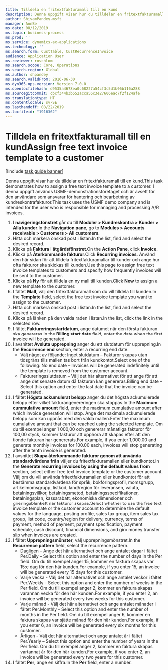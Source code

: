 ```yaml
---
title: Tilldela en fritextfakturamall till en kund
description: Denna uppgift visar hur du tilldelar en fritextfakturamall till en kund.
author: ShivamPandey-msft
manager: AnnBe
ms.date: 08/12/2019
ms.topic: business-process
ms.prod: ''
ms.service: dynamics-ax-applications
ms.technology: ''
ms.search.form: CustTable, CustRecurrenceInvoice
audience: Application User
ms.reviewer: roschlom
ms.search.scope: Core, Operations
ms.search.region: Global
ms.author: shpandey
ms.search.validFrom: 2016-06-30
ms.dyn365.ops.version: Version 7.0.0
ms.openlocfilehash: d9535a4678ea0c68227a54cf3c5d1b06b116a288
ms.sourcegitcommit: cbcf344b3b552acca56c3e27606eac7f2f124afe
ms.translationtype: HT
ms.contentlocale: sv-SE
ms.lasthandoff: 08/22/2019
ms.locfileid: "1916362"
---
```

# <a name="assign-free-text-invoice-template-to-a-customer"></a><span data-ttu-id="99cec-103">Tilldela en fritextfakturamall till en kund</span><span class="sxs-lookup"><span data-stu-id="99cec-103">Assign free text invoice template to a customer</span></span>

[!include [task guide banner](../../includes/task-guide-banner.md)]

<span data-ttu-id="99cec-104">Denna uppgift visar hur du tilldelar en fritextfakturamall till en kund.</span><span class="sxs-lookup"><span data-stu-id="99cec-104">This task demonstrates how to assign a free text invoice template to a customer.</span></span> <span data-ttu-id="99cec-105">I denna uppgift används USMF-demonstrationsföretaget och är avsett för den användare som ansvarar för hantering och bearbetning av kundreskontrafakturor.</span><span class="sxs-lookup"><span data-stu-id="99cec-105">This task uses the USMF demo company and is intended for the user who is responsible for managing and processing A/R invoices.</span></span>

1. <span data-ttu-id="99cec-106">I **navigeringsfönstret** går du till **Moduler > Kundreskontra > Kunder > Alla kunder**.</span><span class="sxs-lookup"><span data-stu-id="99cec-106">In the **Navigation pane**, go to **Modules > Accounts receivable > Customers > All customers**.</span></span>
2. <span data-ttu-id="99cec-107">Hitta och markera önskad post i listan.</span><span class="sxs-lookup"><span data-stu-id="99cec-107">In the list, find and select the desired record.</span></span>
3. <span data-ttu-id="99cec-108">Klicka på **Faktura** i **åtgärdsfönstret**.</span><span class="sxs-lookup"><span data-stu-id="99cec-108">On the **Action Pane**, click **Invoice**.</span></span>
4. <span data-ttu-id="99cec-109">Klicka på **Återkommande fakturor**.</span><span class="sxs-lookup"><span data-stu-id="99cec-109">Click **Recurring invoices**.</span></span> <span data-ttu-id="99cec-110">Använd den här sidan för att tilldela fritextfakturamallar till kunder och ange hur ofta fakturor ska skickas till kunden.</span><span class="sxs-lookup"><span data-stu-id="99cec-110">Use this page to assign free text invoice templates to customers and specify how frequently invoices will be sent to the customer.</span></span>  
5. <span data-ttu-id="99cec-111">Klicka på **Ny** för att tilldela en ny mall till kunden.</span><span class="sxs-lookup"><span data-stu-id="99cec-111">Click **New** to assign a new template to the customer.</span></span>
6. <span data-ttu-id="99cec-112">I fältet **Mall**, välj den fritextfakturamall som du vill tilldela till kunden.</span><span class="sxs-lookup"><span data-stu-id="99cec-112">In the **Template** field, select the free text invoice template you want to assign to the customer.</span></span>
7. <span data-ttu-id="99cec-113">Hitta och markera önskad post i listan.</span><span class="sxs-lookup"><span data-stu-id="99cec-113">In the list, find and select the desired record.</span></span>
8. <span data-ttu-id="99cec-114">Klicka på länken på den valda raden i listan.</span><span class="sxs-lookup"><span data-stu-id="99cec-114">In the list, click the link in the selected row.</span></span>
9. <span data-ttu-id="99cec-115">I fältet **Faktureringsstartdatum**, ange datumet när den första fakturan ska genereras.</span><span class="sxs-lookup"><span data-stu-id="99cec-115">In the **Billing start date** field, enter the date when the first invoice will be generated.</span></span>
10. <span data-ttu-id="99cec-116">I avsnittet **Avsluta upprepning** anger du ett slutdatum för upprepning.</span><span class="sxs-lookup"><span data-stu-id="99cec-116">In the **Recurrence end** section, enter a recurring end date.</span></span>  
    * <span data-ttu-id="99cec-117">Välj något av följande: Inget slutdatum – Fakturor skapas utan tidsgräns tills mallen tas bort från kundkontot.</span><span class="sxs-lookup"><span data-stu-id="99cec-117">Select one of the following: No end date – Invoices will be generated indefinitely until the template is removed from the customer account.</span></span>
    * <span data-ttu-id="99cec-118">Faktureringsslutdatum – Välj det här alternativet för att ange för att ange det senaste datum då fakturan kan genereras.</span><span class="sxs-lookup"><span data-stu-id="99cec-118">Billing end date – Select this option and enter the last date that the invoice can be generated.</span></span>  
11. <span data-ttu-id="99cec-119">I fältet **Högsta ackumulerat belopp** anger du det högsta ackumulerade belopp efter vilket fakturangenereringen ska stoppas.</span><span class="sxs-lookup"><span data-stu-id="99cec-119">In the **Maximum cummulative amount** field, enter the maximum cumulative amount after which invoice generation will stop.</span></span> <span data-ttu-id="99cec-120">Ange det maximala ackumulerade belopp som kan uppnås med den valda mallen.</span><span class="sxs-lookup"><span data-stu-id="99cec-120">Enter the maximum cumulative amount that can be reached using the selected template.</span></span> <span data-ttu-id="99cec-121">Om du till exempel anger 1 000,00 och genererar månatliga fakturor för 100,00 styck, kommer fakturor att upphöra att skapas efter att den tionde fakturan har genererats.</span><span class="sxs-lookup"><span data-stu-id="99cec-121">For example, if you enter 1,000.00 and generate monthly invoices for 100.00 each, invoices will stop generating after the tenth invoice is generated.</span></span>  
12. <span data-ttu-id="99cec-122">I avsnittet **Skapa återkommande fakturor genom att använda standardvärdena från** väljer du fritextfakturamallen eller kundkontot.</span><span class="sxs-lookup"><span data-stu-id="99cec-122">In the **Generate recurring invoices by using the default values from** section, select either free text invoice template or the customer account.</span></span> <span data-ttu-id="99cec-123">Välj om du vill använda fritextfakturamallen eller kundkontot för att bestämma standardvärdena för språk, bokföringsprofil, momsgrupp, artikelmomsgrupp, listkod, land/region för leveransen, valuta, betalningsvillkor, betalningsmetod, betalningsspecifikationer, betalningsplan, kassarabatt, ekonomiska dimensioner och gireringsblankett när fakturor skapas.</span><span class="sxs-lookup"><span data-stu-id="99cec-123">Select whether to use the free text invoice template or the customer account to determine the default values for the language, posting profile, sales tax group, item sales tax group, list code, country/region for delivery, currency, terms of payment, method of payment, payment specification, payment schedule, cash discount, financial dimensions, and giro money transfer slip when invoices are created.</span></span>  
13. <span data-ttu-id="99cec-124">I fältet **Upprepningsmönster**, välj upprepningsmönstret.</span><span class="sxs-lookup"><span data-stu-id="99cec-124">In the **Recurrence pattern** field, select the recurrence pattern.</span></span>
    + <span data-ttu-id="99cec-125">Dagligen – Ange det här alternativet och ange antalet dagar i fältet Per.</span><span class="sxs-lookup"><span data-stu-id="99cec-125">Daily – Select this option and enter the number of days in the Per field.</span></span> <span data-ttu-id="99cec-126">Om du till exempel anger 15, kommer en faktura skapas var 15:e dag för den här kunden.</span><span class="sxs-lookup"><span data-stu-id="99cec-126">For example, if you enter 15, an invoice will be generated every 15 days for this customer.</span></span>
    + <span data-ttu-id="99cec-127">Varje vecka - Välj det här alternativet och ange antalet veckor i fältet Per.</span><span class="sxs-lookup"><span data-stu-id="99cec-127">Weekly - Select this option and enter the number of weeks in the Per field.</span></span> <span data-ttu-id="99cec-128">Om du till exempel anger 2, kommer en faktura skapas varannan vecka för den här kunden.</span><span class="sxs-lookup"><span data-stu-id="99cec-128">For example, if you enter 2, an invoice will be generated every two weeks for this customer.</span></span>
    + <span data-ttu-id="99cec-129">Varje månad - Välj det här alternativet och ange antalet månader i fältet Per.</span><span class="sxs-lookup"><span data-stu-id="99cec-129">Monthly - Select this option and enter the number of months in the Per field.</span></span> <span data-ttu-id="99cec-130">Om du till exempel anger 6, kommer en faktura skapas var sjätte månad för den här kunden.</span><span class="sxs-lookup"><span data-stu-id="99cec-130">For example, if you enter 6, an invoice will be generated every six months for this customer.</span></span>
    + <span data-ttu-id="99cec-131">Årligen - Välj det här alternativet och ange antalet år i fältet Per.</span><span class="sxs-lookup"><span data-stu-id="99cec-131">Yearly – Select this option and enter the number of years in the Per field.</span></span> <span data-ttu-id="99cec-132">Om du till exempel anger 2, kommer en faktura skapas vartannat år för den här kunden.</span><span class="sxs-lookup"><span data-stu-id="99cec-132">For example, if you enter 2, an invoice will be generated every two years for this customer.</span></span>  
14. <span data-ttu-id="99cec-133">I fältet **Per**, ange en siffra.</span><span class="sxs-lookup"><span data-stu-id="99cec-133">In the **Per** field, enter a number.</span></span>

